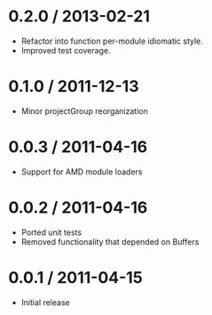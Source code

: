 # 0.2.0 / 2013-02-21

  - Refactor into function per-module idiomatic style.
  - Improved test coverage.

# 0.1.0 / 2011-12-13

  - Minor projectGroup reorganization

# 0.0.3 / 2011-04-16
  - Support for AMD module loaders

# 0.0.2 / 2011-04-16

  - Ported unit tests
  - Removed functionality that depended on Buffers

# 0.0.1 / 2011-04-15

  - Initial release
